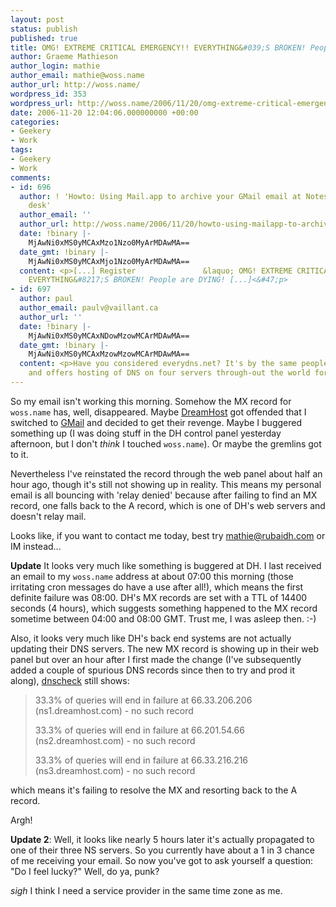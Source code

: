 ```yaml
---
layout: post
status: publish
published: true
title: OMG! EXTREME CRITICAL EMERGENCY!! EVERYTHING&#039;S BROKEN! People are DYING!
author: Graeme Mathieson
author_login: mathie
author_email: mathie@woss.name
author_url: http://woss.name/
wordpress_id: 353
wordpress_url: http://woss.name/2006/11/20/omg-extreme-critical-emergency-everythings-broken-people-are-dying/
date: 2006-11-20 12:04:06.000000000 +00:00
categories:
- Geekery
- Work
tags:
- Geekery
- Work
comments:
- id: 696
  author: ! 'Howto: Using Mail.app to archive your GMail email at Notes from a messy
    desk'
  author_email: ''
  author_url: http://woss.name/2006/11/20/howto-using-mailapp-to-archive-your-gmail-email/
  date: !binary |-
    MjAwNi0xMS0yMCAxMzo1Nzo0MyArMDAwMA==
  date_gmt: !binary |-
    MjAwNi0xMS0yMCAxMjo1Nzo0MyArMDAwMA==
  content: <p>[...] Register               &laquo; OMG! EXTREME CRITICAL EMERGENCY!!
    EVERYTHING&#8217;S BROKEN! People are DYING! [...]<&#47;p>
- id: 697
  author: paul
  author_email: paulv@vaillant.ca
  author_url: ''
  date: !binary |-
    MjAwNi0xMS0yMCAxNDowMzowMCArMDAwMA==
  date_gmt: !binary |-
    MjAwNi0xMS0yMCAxMzowMzowMCArMDAwMA==
  content: <p>Have you considered everydns.net? It's by the same people as opendns.com
    and offers hosting of DNS on four servers through-out the world for free.<&#47;p>
---
```

So my email isn't working this morning.  Somehow the MX record for `woss.name` has, well, disappeared.  Maybe [DreamHost](http:&#47;&#47;www.dreamhost.com&#47;) got offended that I switched to [GMail](http:&#47;&#47;mail.google.com&#47;) and decided to get their revenge.  Maybe I buggered something up (I was doing stuff in the DH control panel yesterday afternoon, but I don't *think* I touched `woss.name`).  Or maybe the gremlins got to it.

Nevertheless I've reinstated the record through the web panel about half an hour ago, though it's still not showing up in reality.  This means my personal email is all bouncing with 'relay denied' because after failing to find an MX record, one falls back to the A record, which is one of DH's web servers and doesn't relay mail.

Looks like, if you want to contact me today, best try <mathie@rubaidh.com> or IM instead...

**Update** It looks very much like something is buggered at DH.  I last received an email to my `woss.name` address at about 07:00 this morning (those irritating cron messages do have a use after all!), which means the first definite failure was 08:00.  DH's MX records are set with a TTL of 14400 seconds (4 hours), which suggests something happened to the MX record sometime between 04:00 and 08:00 GMT.  Trust me, I was asleep then. :-)

Also, it looks very much like DH's back end systems are not actually updating their DNS servers.  The new MX record is showing up in their web panel but over an hour after I first made the change (I've subsequently added a couple of spurious DNS records since then to try and prod it along), [dnscheck](http:&#47;&#47;www.squish.net&#47;dnscheck&#47;) still shows:

> 33.3% of queries will end in failure at 66.33.206.206 (ns1.dreamhost.com) - no such record
>
> 33.3% of queries will end in failure at 66.201.54.66 (ns2.dreamhost.com) - no such record
>
> 33.3% of queries will end in failure at 66.33.216.216 (ns3.dreamhost.com) - no such record

which means it's failing to resolve the MX and resorting back to the A record.

Argh!

**Update 2**:  Well, it looks like nearly 5 hours later it's actually propagated to one of their three NS servers.  So you currently have about a 1 in 3 chance of me receiving your email.  So now you've got to ask yourself a question: "Do I feel lucky?" Well, do ya, punk?

*sigh* I think I need a service provider in the same time zone as me.
